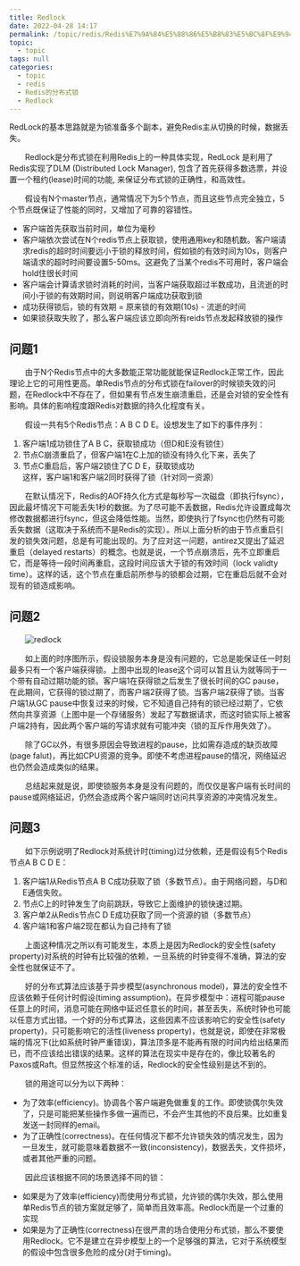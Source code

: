 ```yaml
---
title: Redlock
date: 2022-04-28 14:17
permalink: /topic/redis/Redis%E7%9A%84%E5%88%86%E5%B8%83%E5%BC%8F%E9%94%81/Redlock
topic: 
  - topic
tags: null
categories: 
  - topic
  - redis
  - Redis的分布式锁
  - Redlock
---
```

RedLock的基本思路就是为锁准备多个副本，避免Redis主从切换的时候，数据丢失。

　　Redlock是分布式锁在利用Redis上的一种具体实现，RedLock 是利用了Redis实现了DLM (Distributed Lock Manager), 包含了首先获得多数选票，并设置一个租约(lease)时间的功能, 来保证分布式锁的正确性，和高效性。

　　假设有N个master节点，通常情况下为5个节点，而且这些节点完全独立，5个节点既保证了性能的同时，又增加了可靠的容错性。

+ 客户端首先获取当前时间，单位为毫秒
+ 客户端依次尝试在N个redis节点上获取锁，使用通用key和随机数。客户端请求redis的超时时间要远小于锁的释放时间，假如锁的有效时间为10s，则客户端请求的超时时间要设置5-50ms。这避免了当某个redis不可用时，客户端会hold住很长时间
+ 客户端会计算请求锁时消耗的时间，当客户端获取超过半数成功，且流逝的时间小于锁的有效期时间，则说明客户端成功获取到锁
+ 成功获得锁后，锁的有效期 = 原来锁的有效期(10s) - 流逝的时间
+ 如果锁获取失败了，那么客户端应该立即向所有reids节点发起释放锁的操作

## 问题1

　　由于N个Redis节点中的大多数能正常功能就能保证Redlock正常工作，因此理论上它的可用性更高。单Redis节点的分布式锁在failover的时候锁失效的问题，在Redlock中不存在了，但如果有节点发生崩溃重启，还是会对锁的安全性有影响。具体的影响程度跟Redis对数据的持久化程度有关。

　　假设一共有5个Redis节点：A B C D E。设想发生了如下的事件序列：

1. 客户端1成功锁住了A B C，获取锁成功（但D和E没有锁住）
2. 节点C崩溃重启了，但客户端1在C上加的锁没有持久化下来，丢失了
3. 节点C重启后，客户端2锁住了C D E，获取锁成功  
   这样，客户端1和客户端2同时获得了锁（针对同一资源）

　　在默认情况下，Redis的AOF持久化方式是每秒写一次磁盘（即执行fsync），因此最坏情况下可能丢失1秒的数据。为了尽可能不丢数据，Redis允许设置成每次修改数据都进行fsync，但这会降低性能。当然，即使执行了fsync也仍然有可能丢失数据（这取决于系统而不是Redis的实现）。所以上面分析的由于节点重启引发的锁失效问题，总是有可能出现的。为了应对这一问题，antirez又提出了延迟重启（delayed restarts）的概念。也就是说，一个节点崩溃后，先不立即重启它，而是等待一段时间再重启，这段时间应该大于锁的有效时间（lock validty time）。这样的话，这个节点在重启前所参与的锁都会过期，它在重启后就不会对现有的锁造成影响。

## 问题2

　　![redlock](https://www.shiyitopo.tech/uPic/redlock1.png)

　　如上面的时序图所示，假设锁服务本身是没有问题的，它总是能保证任一时刻最多只有一个客户端获得锁。上图中出现的lease这个词可以暂且认为就等同于一个带有自动过期功能的锁。客户端1在获得锁之后发生了很长时间的GC pause，在此期间，它获得的锁过期了，而客户端2获得了锁。当客户端2获得了锁。当客户端1从GC pause中恢复过来的时候，它不知道自己持有的锁已经过期了，它依然向共享资源（上图中是一个存储服务）发起了写数据请求，而这时锁实际上被客户端2持有，因此两个客户端的写请求就有可能冲突（锁的互斥作用失效了）。

　　除了GC以外，有很多原因会导致进程的pause，比如需存造成的缺页故障(page falut)，再比如CPU资源的竞争。即使不考虑进程pause的情况，网络延迟也仍然会造成类似的结果。

　　总结起来就是说，即使锁服务本身是没有问题的，而仅仅是客户端有长时间的pause或网络延迟，仍然会造成两个客户端同时访问共享资源的冲突情况发生。

## 问题3

　　如下示例说明了Redlock对系统计时(timing)过分依赖，还是假设有5个Redis节点A B C D E：

1. 客户端1从Redis节点A B C成功获取了锁（多数节点）。由于网络问题，与D和E通信失败。
2. 节点C上的时钟发生了向前跳跃，导致它上面维护的锁快速过期。
3. 客户单2从Redis节点C D E成功获取了同一个资源的锁（多数节点）
4. 客户端1和客户端2现在都认为自己持有了锁

　　上面这种情况之所以有可能发生，本质上是因为Redlock的安全性(safety property)对系统的时钟有比较强的依赖，一旦系统的时钟变得不准确，算法的安全性也就保证不了。

　　好的分布式算法应该基于异步模型(asynchronous model)，算法的安全性不应该依赖于任何计时假设(timing assumption)。在异步模型中：进程可能pause任意上的时间，消息可能在网络中延迟任意长的时间，甚至丢失，系统时钟也可能以任意方式出错。一个好的分布式算法，这些因素不应该影响它的安全性(safety property)，只可能影响它的活性(liveness property)，也就是说，即使在非常极端的情况下(比如系统时钟严重错误)，算法顶多是不能再有限的时间内给出结果而已，而不应该给出错误的结果。这样的算法在现实中是存在的，像比较著名的Paxos或Raft。但显然按这个标准的话，Redlock的安全性级别是达不到的。

　　锁的用途可以分为以下两种：

- 为了效率(efficiency)。协调各个客户端避免做重复的工作。即使锁偶尔失效了，只是可能把某些操作多做一遍而已，不会产生其他的不良后果。比如重复发送一封同样的email。
- 为了正确性(correctness)。在任何情况下都不允许锁失效的情况发生，因为一旦发生，就可能意味着数据不一致(inconsistency)，数据丢失，文件损坏，或者其他严重的问题。

　　因此应该根据不同的场景选择不同的锁：

- 如果是为了效率(efficiency)而使用分布式锁，允许锁的偶尔失效，那么使用单Redis节点的锁方案就足够了，简单而且效率高。Redlock而是一个过重的实现
- 如果是为了正确性(correctness)在很严肃的场合使用分布式锁，那么不要使用Redlock。它不是建立在异步模型上的一个足够强的算法，它对于系统模型的假设中包含很多危险的成分(对于timing)。
